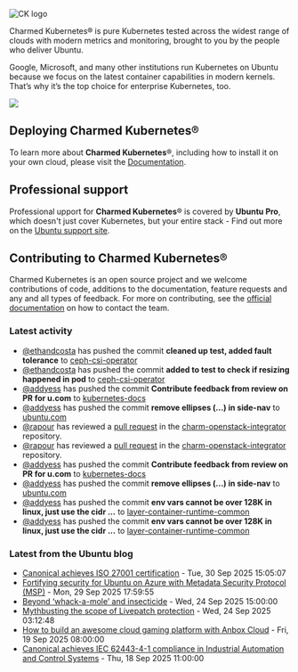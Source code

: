 ![CK logo](https://assets.ubuntu.com/v1/451d4cf4-Charmed+Kubernetes_RGB_onWhite_2022.svg)

Charmed Kubernetes® is pure Kubernetes tested across the widest range of clouds with modern metrics and monitoring, brought to you by the people who deliver Ubuntu.

Google, Microsoft, and many other institutions run Kubernetes on Ubuntu because we focus on the latest container capabilities in modern kernels. That’s why it’s the top choice for enterprise Kubernetes, too.

![](https://assets.ubuntu.com/v1/843c77b6-juju-at-a-glace.svg)

## Deploying Charmed Kubernetes®

To learn more about **Charmed Kubernetes**®, including how to install it on your own cloud, please visit the [Documentation][docs].

## Professional support

Professional upport for **Charmed Kubernetes**® is covered by **Ubuntu Pro**, which doesn't just cover Kubernetes, but your entire stack - Find out more on the [Ubuntu support site](https://ubuntu.com/support).

## Contributing to Charmed Kubernetes®

Charmed Kubernetes is an open source project and we welcome contributions of code, additions to the documentation, feature requests and any and all types of feedback. For more on contributing, see the [official documentation][get-in-touch] on how to contact the team.

<!-- LINKS -->
[docs]: https://ubuntu.com/kubernetes/docs
[get-in-touch]: https://ubuntu.com/kubernetes/docs/get-in-touch

### Latest activity

<!-- activity starts -->
 - [@ethandcosta](https://github.com/ethandcosta) has pushed the commit **cleaned up test, added fault tolerance** to [ceph-csi-operator](https://github.com/charmed-kubernetes/ceph-csi-operator)
 - [@ethandcosta](https://github.com/ethandcosta) has pushed the commit **added to test to check if resizing happened in pod** to [ceph-csi-operator](https://github.com/charmed-kubernetes/ceph-csi-operator)
 - [@addyess](https://github.com/addyess) has pushed the commit **Contribute feedback from review on PR for u.com** to [kubernetes-docs](https://github.com/charmed-kubernetes/kubernetes-docs)
 - [@addyess](https://github.com/addyess) has pushed the commit **remove ellipses (...) in side-nav** to [ubuntu.com](https://github.com/charmed-kubernetes/ubuntu.com)
 - [@rapour](https://github.com/rapour) has reviewed a [pull request](https://github.com/charmed-kubernetes/charm-openstack-integrator/pull/13) in the [charm-openstack-integrator](https://github.com/charmed-kubernetes/charm-openstack-integrator) repository.
 - [@rapour](https://github.com/rapour) has reviewed a [pull request](https://github.com/charmed-kubernetes/charm-openstack-integrator/pull/13) in the [charm-openstack-integrator](https://github.com/charmed-kubernetes/charm-openstack-integrator) repository.
 - [@addyess](https://github.com/addyess) has pushed the commit **Contribute feedback from review on PR for u.com** to [kubernetes-docs](https://github.com/charmed-kubernetes/kubernetes-docs)
 - [@addyess](https://github.com/addyess) has pushed the commit **remove ellipses (...) in side-nav** to [ubuntu.com](https://github.com/charmed-kubernetes/ubuntu.com)
 - [@addyess](https://github.com/addyess) has pushed the commit **env vars cannot be over 128K in linux, just use the cidr ...** to [layer-container-runtime-common](https://github.com/charmed-kubernetes/layer-container-runtime-common)
 - [@addyess](https://github.com/addyess) has pushed the commit **env vars cannot be over 128K in linux, just use the cidr ...** to [layer-container-runtime-common](https://github.com/charmed-kubernetes/layer-container-runtime-common)
<!-- activity ends -->

<!-- roadmap starts -->

<!-- roadmap ends -->

### Latest from the Ubuntu blog

<!-- blog starts -->
* [Canonical achieves ISO 27001 certification](https://ubuntu.com//blog/canonical-achieves-iso-27001-certification) - Tue, 30 Sep 2025 15:05:07 
* [Fortifying security for Ubuntu on Azure with Metadata Security Protocol (MSP)](https://ubuntu.com//blog/fortifying-security-ubuntu-azure-metadata-security-protocol-msp) - Mon, 29 Sep 2025 17:59:55 
* [Beyond ‘whack-a-mole’ and insecticide](https://ubuntu.com//blog/beyond-whack-a-mole-and-insecticide) - Wed, 24 Sep 2025 15:00:00 
* [Mythbusting the scope of Livepatch protection](https://ubuntu.com//blog/mythbusting-the-scope-of-livepatch-protection) - Wed, 24 Sep 2025 03:12:48 
* [How to build an awesome cloud gaming platform with Anbox Cloud](https://ubuntu.com//blog/how-to-build-an-awesome-cloud-gaming-platform-with-anbox-cloud) - Fri, 19 Sep 2025 08:00:00 
* [Canonical achieves IEC 62443-4-1 compliance in Industrial Automation and Control Systems](https://ubuntu.com//blog/canonical-iec-62443-4-1) - Thu, 18 Sep 2025 11:00:00 
<!-- blog ends -->
